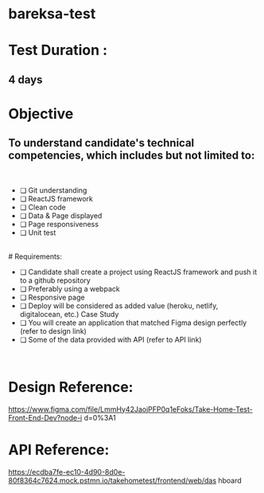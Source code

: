 # bareksa-test

# Test Duration : 
  ## 4 days

# Objective

  ## To understand candidate's technical competencies, which includes but not limited to:
  <br/>
  <ul>
    <li>❏ Git understanding</li>
    <li>❏ ReactJS framework</li>
    <li>❏ Clean code</li>
    <li>❏ Data & Page displayed</li>
    <li>❏ Page responsiveness</li>
    <li>❏ Unit test</li>
  </ul>
  <br/>
# Requirements:
  <br/>
  <ul>
    <li>❏ Candidate shall create a project using ReactJS framework and push it to a github repository</li>
    <li>❏ Preferably using a webpack</li>
    <li>❏ Responsive page</li>
    <li>❏ Deploy will be considered as added value (heroku, netlify, digitalocean, etc.)
    Case Study</li>
    <li>❏ You will create an application that matched Figma design perfectly (refer to design link)</li>
    <li>❏ Some of the data provided with API (refer to API link)</li>
  </ul>
  <br/>
  
# Design Reference:
https://www.figma.com/file/LmmHy42JaojPFP0q1eFoks/Take-Home-Test-Front-End-Dev?node-i
d=0%3A1

# API Reference:
https://ecdba7fe-ec10-4d90-8d0e-80f8364c7624.mock.pstmn.io/takehometest/frontend/web/das
hboard
